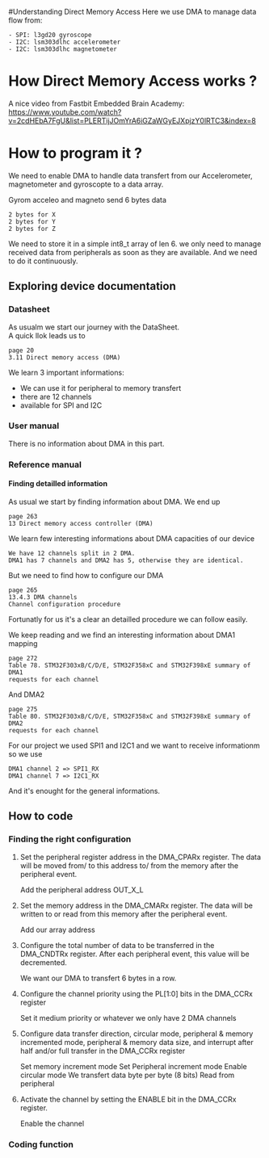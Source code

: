 #Understanding Direct Memory Access
Here we use DMA to manage data flow from:

	- SPI: l3gd20 gyroscope
	- I2C: lsm303dlhc accelerometer 
	- I2C: lsm303dlhc magnetometer 

# How Direct Memory Access works ?
A nice video from Fastbit Embedded Brain Academy: \
https://www.youtube.com/watch?v=2cdHEbA7FgU&list=PLERTijJOmYrA6iGZaWGyEJXpjzY0lRTC3&index=8

# How to program it ?
We need to enable DMA to handle data transfert from our Accelerometer, 
magnetometer and gyroscopte to a data array.

Gyrom acceleo and magneto send 6 bytes data

	2 bytes for X
	2 bytes for Y
	2 bytes for Z

We need to store it in a simple int8_t array of len 6.
we only need to manage received data from peripherals as soon as they are 
available. And we need to do it continuously.

## Exploring device documentation
### Datasheet
As usualm we start our journey with the DataSheet. \
A quick llok leads us to 

	page 20
	3.11 Direct memory access (DMA)

We learn 3 important informations:

- We can use it for peripheral to memory transfert
- there are 12 channels
- available for SPI and I2C
	
### User manual
There is no information about DMA in this part.

### Reference manual
#### Finding detailled information
As usual we start by finding information about DMA.
We end up

	page 263
	13 Direct memory access controller (DMA)

We learn few interesting informations about DMA capacities of our device

	We have 12 channels split in 2 DMA.
	DMA1 has 7 channels and DMA2 has 5, otherwise they are identical.

But we need to find how to configure our DMA

	page 265
	13.4.3 DMA channels
	Channel configuration procedure

Fortunatly for us it's a clear an detailled procedure we can follow easily.

We keep reading and we find an interesting information about DMA1 mapping

	page 272
	Table 78. STM32F303xB/C/D/E, STM32F358xC and STM32F398xE summary of DMA1 
	requests for each channel

And DMA2

	page 275
	Table 80. STM32F303xB/C/D/E, STM32F358xC and STM32F398xE summary of DMA2 
	requests for each channel

For our project we used SPI1 and I2C1 and we want to receive informationm so we
 use 

	DMA1 channel 2 => SPI1_RX
	DMA1 channel 7 => I2C1_RX

And it's enought for the general informations.

## How to code
### Finding the right configuration
1. Set the peripheral register address in the DMA_CPARx register. The data 
will be moved from/ to this address to/ from the memory after the peripheral 
event.

	Add the peripheral address OUT_X_L
	
2. Set the memory address in the DMA_CMARx register. The data will be written to or
read from this memory after the peripheral event.

	Add our array address

3. Configure the total number of data to be transferred in the DMA_CNDTRx register.
After each peripheral event, this value will be decremented.

	We want our DMA to transfert 6 bytes in a row.

4. Configure the channel priority using the PL[1:0] bits in the DMA_CCRx register

	Set it medium priority or whatever we only have 2 DMA channels

5. Configure data transfer direction, circular mode, peripheral & memory incremented
mode, peripheral & memory data size, and interrupt after half and/or full transfer in the
DMA_CCRx register

	Set memory increment mode
	Set Peripheral increment mode
	Enable circular mode
	We transfert data byte per byte (8 bits)
	Read from peripheral

6. Activate the channel by setting the ENABLE bit in the DMA_CCRx register.

	Enable the channel

### Coding function
